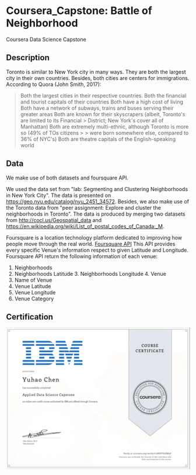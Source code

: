 # Coursera_Capstone: Battle of Neighborhood
Coursera Data Science Capstone

## Description

Toronto is similar to New York city in many ways. They are both the largest city in their own countries. Besides, both cities are centers for immigrations. According to Quora (John Smith, 2017):

> Both the largest cities in their respective countries.
> Both the financial and tourist capitals of their countries
> Both have a high cost of living
> Both have a network of subways, trains and buses serving their greater areas
> Both are known for their skyscrapers (albeit, Toronto's are limited to its Financial > District;
> New York's cover all of Manhattan)
> Both are extremely multi-ethnic, although Toronto is more so (49% of TOs citizens > > were born
> somewhere else, compared to 36% of NYC's)
> Both are theatre capitals of the English-speaking world


## Data

We make use of both datasets and foursquare API.

We used the data set from "lab: Segmenting and Clustering Neighborhoods in New York City". The data is presented on https://geo.nyu.edu/catalog/nyu_2451_34572.
Besides, we also make use of the Toronto data from "peer assignment: Explore and cluster the neighborhoods in Toronto". The data is produced by merging two datasets from http://cocl.us/Geospatial_data and https://en.wikipedia.org/wiki/List_of_postal_codes_of_Canada:_M.

Foursquare is a location technology platform dedicated to improving how people move through the real world. [Foursquare API](https://developer.foursquare.com/) This API provides every specific Venue's information respect to given Latitude and Longitude. Foursquare API return the following information of each venue:

1. Neighborhoods
2. Neighborhoods Latitude 3. Neighborhoods Longitude 4. Venue
5. Name of Venue
6. Venue Latitude
7. Venue Longitude
8. Venue Category

##

## Certification
![Image](https://github.com/AkazaAkane/Coursera_Capstone/blob/master/other/capstone.png)
